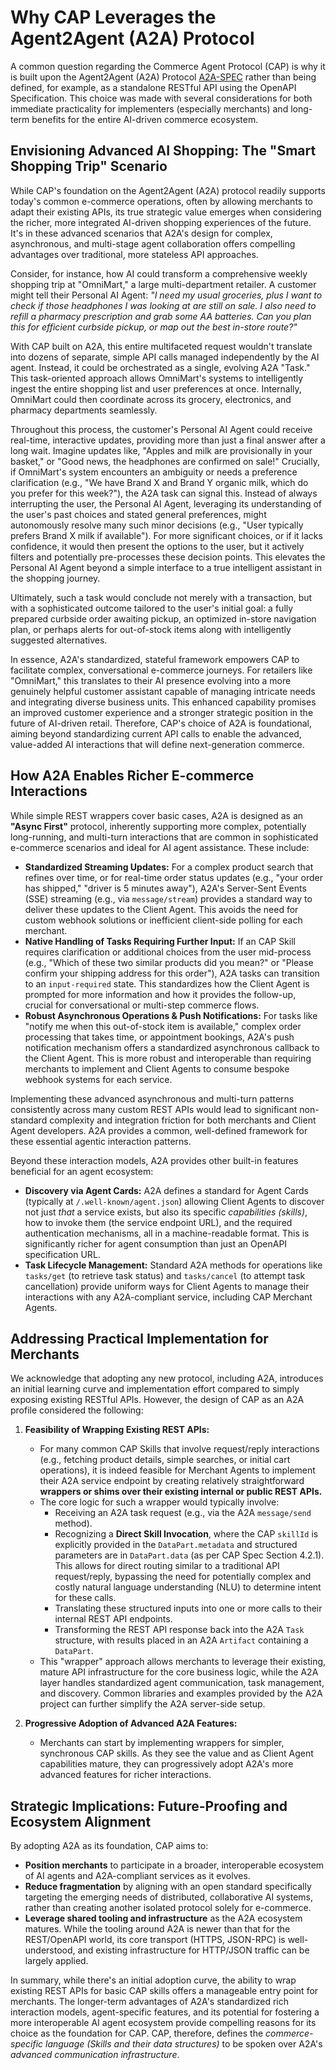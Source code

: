 # Why CAP Leverages the Agent2Agent (A2A) Protocol

A common question regarding the Commerce Agent Protocol (CAP) is why it is built upon the Agent2Agent (A2A) Protocol [A2A-SPEC] rather than being defined, for example, as a standalone RESTful API using the OpenAPI Specification. This choice was made with several considerations for both immediate practicality for implementers (especially merchants) and long-term benefits for the entire AI-driven commerce ecosystem.

## Envisioning Advanced AI Shopping: The "Smart Shopping Trip" Scenario

While CAP's foundation on the Agent2Agent (A2A) protocol readily supports today's common e-commerce operations, often by allowing merchants to adapt their existing APIs, its true strategic value emerges when considering the richer, more integrated AI-driven shopping experiences of the future. It's in these advanced scenarios that A2A's design for complex, asynchronous, and multi-stage agent collaboration offers compelling advantages over traditional, more stateless API approaches.

Consider, for instance, how AI could transform a comprehensive weekly shopping trip at "OmniMart," a large multi-department retailer. A customer might tell their Personal AI Agent: *"I need my usual groceries, plus I want to check if those headphones I was looking at are still on sale. I also need to refill a pharmacy prescription and grab some AA batteries. Can you plan this for efficient curbside pickup, or map out the best in-store route?"*

With CAP built on A2A, this entire multifaceted request wouldn't translate into dozens of separate, simple API calls managed independently by the AI agent. Instead, it could be orchestrated as a single, evolving A2A "Task." This task-oriented approach allows OmniMart's systems to intelligently ingest the entire shopping list and user preferences at once. Internally, OmniMart could then coordinate across its grocery, electronics, and pharmacy departments seamlessly.

Throughout this process, the customer's Personal AI Agent could receive real-time, interactive updates, providing more than just a final answer after a long wait. Imagine updates like, "Apples and milk are provisionally in your basket," or "Good news, the headphones are confirmed on sale!" Crucially, if OmniMart's system encounters an ambiguity or needs a preference clarification (e.g., "We have Brand X and Brand Y organic milk, which do you prefer for this week?"), the A2A task can signal this. Instead of always interrupting the user, the Personal AI Agent, leveraging its understanding of the user's past choices and stated general preferences, might autonomously resolve many such minor decisions (e.g., "User typically prefers Brand X milk if available"). For more significant choices, or if it lacks confidence, it would then present the options to the user, but it actively filters and potentially pre-processes these decision points. This elevates the Personal AI Agent beyond a simple interface to a true intelligent assistant in the shopping journey.

Ultimately, such a task would conclude not merely with a transaction, but with a sophisticated outcome tailored to the user's initial goal: a fully prepared curbside order awaiting pickup, an optimized in-store navigation plan, or perhaps alerts for out-of-stock items along with intelligently suggested alternatives.

In essence, A2A's standardized, stateful framework empowers CAP to facilitate complex, conversational e-commerce journeys. For retailers like "OmniMart," this translates to their AI presence evolving into a more genuinely helpful customer assistant capable of managing intricate needs and integrating diverse business units. This enhanced capability promises an improved customer experience and a stronger strategic position in the future of AI-driven retail. Therefore, CAP's choice of A2A is foundational, aiming beyond standardizing current API calls to enable the advanced, value-added AI interactions that will define next-generation commerce.

## How A2A Enables Richer E-commerce Interactions

While simple REST wrappers cover basic cases, A2A is designed as an **"Async First"** protocol, inherently supporting more complex, potentially long-running, and multi-turn interactions that are common in sophisticated e-commerce scenarios and ideal for AI agent assistance. These include:

-   **Standardized Streaming Updates:** For a complex product search that refines over time, or for real-time order status updates (e.g., "your order has shipped," "driver is 5 minutes away"), A2A's Server-Sent Events (SSE) streaming (e.g., via `message/stream`) provides a standard way to deliver these updates to the Client Agent. This avoids the need for custom webhook solutions or inefficient client-side polling for each merchant.
-   **Native Handling of Tasks Requiring Further Input:** If an CAP Skill requires clarification or additional choices from the user mid-process (e.g., "Which of these two similar products did you mean?" or "Please confirm your shipping address for this order"), A2A tasks can transition to an `input-required` state. This standardizes how the Client Agent is prompted for more information and how it provides the follow-up, crucial for conversational or multi-step commerce flows.
-   **Robust Asynchronous Operations & Push Notifications:** For tasks like "notify me when this out-of-stock item is available," complex order processing that takes time, or appointment bookings, A2A's push notification mechanism offers a standardized asynchronous callback to the Client Agent. This is more robust and interoperable than requiring merchants to implement and Client Agents to consume bespoke webhook systems for each service.

Implementing these advanced asynchronous and multi-turn patterns consistently across many custom REST APIs would lead to significant non-standard complexity and integration friction for both merchants and Client Agent developers. A2A provides a common, well-defined framework for these essential agentic interaction patterns.

Beyond these interaction models, A2A provides other built-in features beneficial for an agent ecosystem:

-   **Discovery via Agent Cards:** A2A defines a standard for Agent Cards (typically at `/.well-known/agent.json`) allowing Client Agents to discover not just *that* a service exists, but also its specific *capabilities (skills)*, how to invoke them (the service endpoint URL), and the required authentication mechanisms, all in a machine-readable format. This is significantly richer for agent consumption than just an OpenAPI specification URL.
-   **Task Lifecycle Management:** Standard A2A methods for operations like `tasks/get` (to retrieve task status) and `tasks/cancel` (to attempt task cancellation) provide uniform ways for Client Agents to manage their interactions with any A2A-compliant service, including CAP Merchant Agents.

## Addressing Practical Implementation for Merchants

We acknowledge that adopting any new protocol, including A2A, introduces an initial learning curve and implementation effort compared to simply exposing existing RESTful APIs. However, the design of CAP as an A2A profile considered the following:

1.  **Feasibility of Wrapping Existing REST APIs:**
    -   For many common CAP Skills that involve request/reply interactions (e.g., fetching product details, simple searches, or initial cart operations), it is indeed feasible for Merchant Agents to implement their A2A service endpoint by creating relatively straightforward **wrappers or shims over their existing internal or public REST APIs.**
    -   The core logic for such a wrapper would typically involve:
        -   Receiving an A2A task request (e.g., via the A2A `message/send` method).
        -   Recognizing a **Direct Skill Invocation**, where the CAP `skillId` is explicitly provided in the `DataPart.metadata` and structured parameters are in `DataPart.data` (as per CAP Spec Section 4.2.1). This allows for direct routing similar to a traditional API request/reply, bypassing the need for potentially complex and costly natural language understanding (NLU) to determine intent for these calls.
        -   Translating these structured inputs into one or more calls to their internal REST API endpoints.
        -   Transforming the REST API response back into the A2A `Task` structure, with results placed in an A2A `Artifact` containing a `DataPart`.
    -   This "wrapper" approach allows merchants to leverage their existing, mature API infrastructure for the core business logic, while the A2A layer handles standardized agent communication, task management, and discovery. Common libraries and examples provided by the A2A project can further simplify the A2A server-side setup.

2.  **Progressive Adoption of Advanced A2A Features:**
    -   Merchants can start by implementing wrappers for simpler, synchronous CAP skills. As they see the value and as Client Agent capabilities mature, they can progressively adopt A2A's more advanced features for richer interactions.

## Strategic Implications: Future-Proofing and Ecosystem Alignment

By adopting A2A as its foundation, CAP aims to:

-   **Position merchants** to participate in a broader, interoperable ecosystem of AI agents and A2A-compliant services as it evolves.
-   **Reduce fragmentation** by aligning with an open standard specifically targeting the emerging needs of distributed, collaborative AI systems, rather than creating another isolated protocol solely for e-commerce.
-   **Leverage shared tooling and infrastructure** as the A2A ecosystem matures. While the tooling around A2A is newer than that for the REST/OpenAPI world, its core transport (HTTPS, JSON-RPC) is well-understood, and existing infrastructure for HTTP/JSON traffic can be largely applied.

In summary, while there's an initial adoption curve, the ability to wrap existing REST APIs for basic CAP skills offers a manageable entry point for merchants. The longer-term advantages of A2A's standardized rich interaction models, agent-specific features, and its potential for fostering a more interoperable AI agent ecosystem provide compelling reasons for its choice as the foundation for CAP. CAP, therefore, defines the *commerce-specific language (Skills and their data structures)* to be spoken over A2A's *advanced communication infrastructure*.

[A2A-SPEC]: https://google.github.io/A2A/specification/
